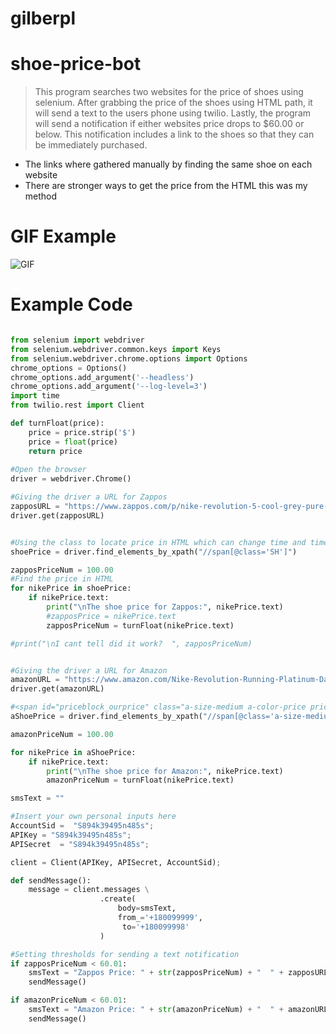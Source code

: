 # gilberpl
# shoe-price-bot


> This program searches two websites for the price of shoes using selenium. After grabbing the price of the shoes using HTML path, it will send a text to the users phone using twilio. Lastly, the program will send a notification if either websites price drops to $60.00 or below. This notification includes a link to the shoes so that they can be immediately purchased. 

* The links where gathered manually by finding the same shoe on each website
* There are stronger ways to get the price from the HTML this was my method

# GIF Example

![GIF](https://github.com/gilberpl/shoe-price-bot/blob/master/WebScraper.gif)

# Example Code

```python

from selenium import webdriver
from selenium.webdriver.common.keys import Keys
from selenium.webdriver.chrome.options import Options
chrome_options = Options()
chrome_options.add_argument('--headless')
chrome_options.add_argument('--log-level=3')
import time
from twilio.rest import Client

def turnFloat(price):
    price = price.strip('$')
    price = float(price)
    return price
    
#Open the browser
driver = webdriver.Chrome()

#Giving the driver a URL for Zappos
zapposURL = "https://www.zappos.com/p/nike-revolution-5-cool-grey-pure-platinum-dark-grey/product/9266704/color/591040"
driver.get(zapposURL)


#Using the class to locate price in HTML which can change time and time again
shoePrice = driver.find_elements_by_xpath("//span[@class='SH']")

zapposPriceNum = 100.00
#Find the price in HTML
for nikePrice in shoePrice:
    if nikePrice.text:
        print("\nThe shoe price for Zappos:", nikePrice.text)
        #zapposPrice = nikePrice.text
        zapposPriceNum = turnFloat(nikePrice.text)

#print("\nI cant tell did it work?  ", zapposPriceNum)


#Giving the driver a URL for Amazon
amazonURL = "https://www.amazon.com/Nike-Revolution-Running-Platinum-Dark-Regular/dp/B07NM2MWGZ/ref=asc_df_B07NM2MWGZ/?tag=hyprod-20&linkCode=df0&hvadid=397083508730&hvpos=&hvnetw=g&hvrand=13124197771639347843&hvpone=&hvptwo=&hvqmt=&hvdev=c&hvdvcmdl=&hvlocint=&hvlocphy=9008422&hvtargid=pla-838924738026&psc=1&language=en_US&tag=&ref=&adgrpid=84837450398&hvpone=&hvptwo=&hvadid=397083508730&hvpos=&hvnetw=g&hvrand=13124197771639347843&hvqmt=&hvdev=c&hvdvcmdl=&hvlocint=&hvlocphy=9008422&hvtargid=pla-838924738026"
driver.get(amazonURL)

#<span id="priceblock_ourprice" class="a-size-medium a-color-price priceBlockBuyingPriceString">$70.79</span>
aShoePrice = driver.find_elements_by_xpath("//span[@class='a-size-medium a-color-price priceBlockBuyingPriceString']")

amazonPriceNum = 100.00

for nikePrice in aShoePrice:
    if nikePrice.text:
        print("\nThe shoe price for Amazon:", nikePrice.text)
        amazonPriceNum = turnFloat(nikePrice.text)

smsText = ""

#Insert your own personal inputs here
AccountSid =  "S894k39495n485s";
APIKey = "S894k39495n485s";
APISecret  = "S894k39495n485s"; 

client = Client(APIKey, APISecret, AccountSid);

def sendMessage():
    message = client.messages \
                    .create(
                        body=smsText,
                        from_='+180099999',
                         to='+180099998'
                    )

#Setting thresholds for sending a text notification
if zapposPriceNum < 60.01:
    smsText = "Zappos Price: " + str(zapposPriceNum) + "  " + zapposURL
    sendMessage()

if amazonPriceNum < 60.01:
    smsText = "Amazon Price: " + str(amazonPriceNum) + "  " + amazonURL
    sendMessage()
